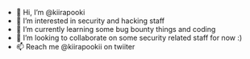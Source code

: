 - 👋 Hi, I’m @kiirapooki
- 👀 I’m interested in security and hacking staff
- 🌱 I’m currently learning some bug bounty things and coding
- 💞️ I’m looking to collaborate on some security related staff for now :)
- 📫 Reach me @kiirapookii on twiiter

<!---
kiirapooki/kiirapooki is a ✨ special ✨ repository because its `README.md` (this file) appears on your GitHub profile.
You can click the Preview link to take a look at your changes.
--->
